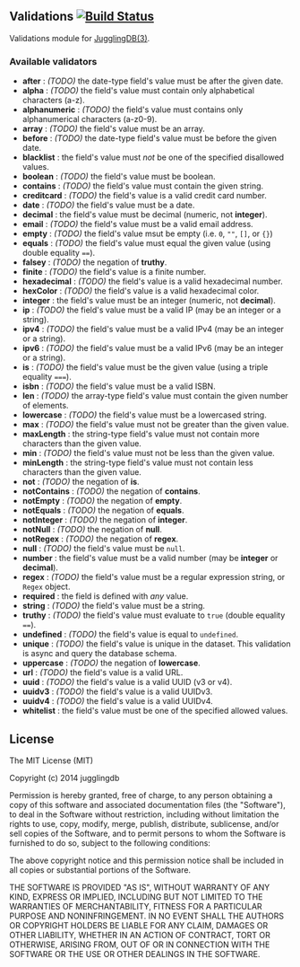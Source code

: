 ## Validations [![Build Status](https://travis-ci.org/jugglingdb/validations.png)](https://travis-ci.org/jugglingdb/validations)

Validations module for [JugglingDB(3)](http://jugglingdb.co).

### Available validators

* **after** : *(TODO)* the date-type field's value must be after the given date.
* **alpha** : *(TODO)* the field's value must contain only alphabetical characters (a-z).
* **alphanumeric** : *(TODO)* the field's value must contains only alphanumerical characters (a-z0-9).
* **array** : *(TODO)* the field's value must be an array.
* **before** : *(TODO)* the date-type field's value must be before the given date.
* **blacklist** : the field's value must *not* be one of the specified disallowed values.
* **boolean** : *(TODO)* the field's value must be boolean.
* **contains** : *(TODO)* the field's value must contain the given string.
* **creditcard** : *(TODO)* the field's value is a valid credit card number.
* **date** : *(TODO)* the field's value must be a date.
* **decimal** : the field's value must be decimal (numeric, not **integer**).
* **email** : *(TODO)* the field's value must be a valid email address.
* **empty** : *(TODO)* the field's value msut be empty (i.e. `0`, `""`, `[]`, or `{}`)
* **equals** : *(TODO)* the field's value must equal the given value (using double equality `==`).
* **falsey** : *(TODO)* the negation of **truthy**.
* **finite** : *(TODO)* the field's value is a finite number.
* **hexadecimal** : *(TODO)* the field's value is a valid hexadecimal number.
* **hexColor** : *(TODO)* the field's value is a valid hexadecimal color.
* **integer** : the field's value must be an integer (numeric, not **decimal**).
* **ip** : *(TODO)* the field's value must be a valid IP (may be an integer or a string).
* **ipv4** : *(TODO)* the field's value must be a valid IPv4 (may be an integer or a string).
* **ipv6** : *(TODO)* the field's value must be a valid IPv6 (may be an integer or a string).
* **is** : *(TODO)* the field's value must be the given value (using a triple equality `===`).
* **isbn** : *(TODO)* the field's value must be a valid ISBN.
* **len** : *(TODO)* the array-type field's value must contain the given number of elements.
* **lowercase** : *(TODO)* the field's value must be a lowercased string.
* **max** : *(TODO)* the field's value must not be greater than the given value.
* **maxLength** : the string-type field's value must not contain more characters than the given value.
* **min** : *(TODO)* the field's value must not be less than the given value.
* **minLength** : the string-type field's value must not contain less characters than the given value.
* **not** : *(TODO)* the negation of **is**.
* **notContains** : *(TODO)* the negation of **contains**.
* **notEmpty** : *(TODO)* the negation of **empty**.
* **notEquals** : *(TODO)* the negation of **equals**.
* **notInteger** : *(TODO)* the negation of **integer**.
* **notNull** : *(TODO)* the negation of **null**.
* **notRegex** : *(TODO)* the negation of **regex**.
* **null** : *(TODO)* the field's value must be `null`.
* **number** : the field's value must be a valid number (may be **integer** or **decimal**).
* **regex** : *(TODO)* the field's value must be a regular expression string, or `Regex` object.
* **required** : the field is defined with *any* value.
* **string** : *(TODO)* the field's value must be a string.
* **truthy** : *(TODO)* the field's value must evaluate to `true` (double equality `==`).
* **undefined** : *(TODO)* the field's value is equal to `undefined`.
* **unique** : *(TODO)* the field's value is unique in the dataset. This validation is async and query the database schema.
* **uppercase** : *(TODO)* the negation of **lowercase**.
* **url** : *(TODO)* the field's value is a valid URL.
* **uuid** : *(TODO)* the field's value is a valid UUID (v3 or v4).
* **uuidv3** : *(TODO)* the field's value is a valid UUIDv3.
* **uuidv4** : *(TODO)* the field's value is a valid UUIDv4.
* **whitelist** : the field's value must be one of the specified allowed values.

## License

The MIT License (MIT)

Copyright (c) 2014 jugglingdb

Permission is hereby granted, free of charge, to any person obtaining a copy of
this software and associated documentation files (the "Software"), to deal in
the Software without restriction, including without limitation the rights to
use, copy, modify, merge, publish, distribute, sublicense, and/or sell copies of
the Software, and to permit persons to whom the Software is furnished to do so,
subject to the following conditions:

The above copyright notice and this permission notice shall be included in all
copies or substantial portions of the Software.

THE SOFTWARE IS PROVIDED "AS IS", WITHOUT WARRANTY OF ANY KIND, EXPRESS OR
IMPLIED, INCLUDING BUT NOT LIMITED TO THE WARRANTIES OF MERCHANTABILITY, FITNESS
FOR A PARTICULAR PURPOSE AND NONINFRINGEMENT. IN NO EVENT SHALL THE AUTHORS OR
COPYRIGHT HOLDERS BE LIABLE FOR ANY CLAIM, DAMAGES OR OTHER LIABILITY, WHETHER
IN AN ACTION OF CONTRACT, TORT OR OTHERWISE, ARISING FROM, OUT OF OR IN
CONNECTION WITH THE SOFTWARE OR THE USE OR OTHER DEALINGS IN THE SOFTWARE.

